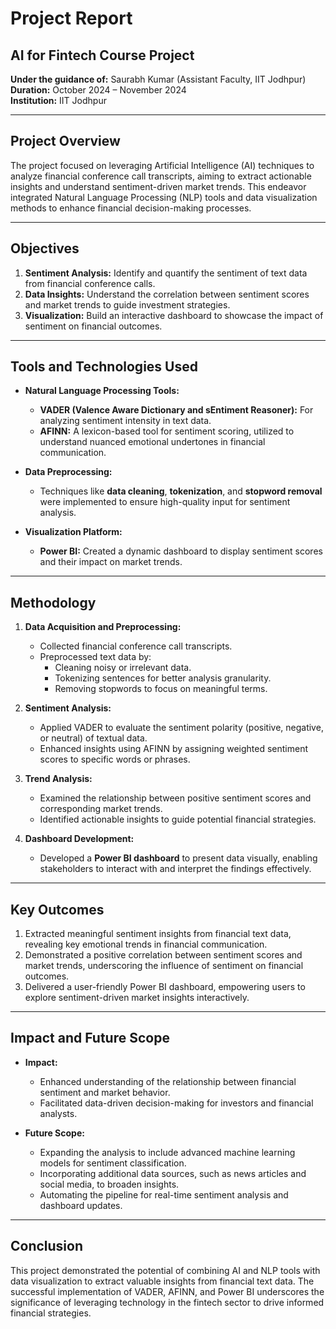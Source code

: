 # **Project Report**  
## **AI for Fintech Course Project**  
**Under the guidance of:** Saurabh Kumar (Assistant Faculty, IIT Jodhpur)  
**Duration:** October 2024 – November 2024  
**Institution:** IIT Jodhpur  

---

## **Project Overview**  
The project focused on leveraging Artificial Intelligence (AI) techniques to analyze financial conference call transcripts, aiming to extract actionable insights and understand sentiment-driven market trends. This endeavor integrated Natural Language Processing (NLP) tools and data visualization methods to enhance financial decision-making processes.

---

## **Objectives**  
1. **Sentiment Analysis:** Identify and quantify the sentiment of text data from financial conference calls.  
2. **Data Insights:** Understand the correlation between sentiment scores and market trends to guide investment strategies.  
3. **Visualization:** Build an interactive dashboard to showcase the impact of sentiment on financial outcomes.

---

## **Tools and Technologies Used**  
- **Natural Language Processing Tools:**  
  - **VADER (Valence Aware Dictionary and sEntiment Reasoner):** For analyzing sentiment intensity in text data.  
  - **AFINN:** A lexicon-based tool for sentiment scoring, utilized to understand nuanced emotional undertones in financial communication.  

- **Data Preprocessing:**  
  - Techniques like **data cleaning**, **tokenization**, and **stopword removal** were implemented to ensure high-quality input for sentiment analysis.  

- **Visualization Platform:**  
  - **Power BI:** Created a dynamic dashboard to display sentiment scores and their impact on market trends.  

---

## **Methodology**  
1. **Data Acquisition and Preprocessing:**  
   - Collected financial conference call transcripts.  
   - Preprocessed text data by:  
     - Cleaning noisy or irrelevant data.  
     - Tokenizing sentences for better analysis granularity.  
     - Removing stopwords to focus on meaningful terms.

2. **Sentiment Analysis:**  
   - Applied VADER to evaluate the sentiment polarity (positive, negative, or neutral) of textual data.  
   - Enhanced insights using AFINN by assigning weighted sentiment scores to specific words or phrases.  

3. **Trend Analysis:**  
   - Examined the relationship between positive sentiment scores and corresponding market trends.  
   - Identified actionable insights to guide potential financial strategies.  

4. **Dashboard Development:**  
   - Developed a **Power BI dashboard** to present data visually, enabling stakeholders to interact with and interpret the findings effectively.  

---

## **Key Outcomes**  
1. Extracted meaningful sentiment insights from financial text data, revealing key emotional trends in financial communication.  
2. Demonstrated a positive correlation between sentiment scores and market trends, underscoring the influence of sentiment on financial outcomes.  
3. Delivered a user-friendly Power BI dashboard, empowering users to explore sentiment-driven market insights interactively.  

---

## **Impact and Future Scope**  
- **Impact:**  
  - Enhanced understanding of the relationship between financial sentiment and market behavior.  
  - Facilitated data-driven decision-making for investors and financial analysts.  

- **Future Scope:**  
  - Expanding the analysis to include advanced machine learning models for sentiment classification.  
  - Incorporating additional data sources, such as news articles and social media, to broaden insights.  
  - Automating the pipeline for real-time sentiment analysis and dashboard updates.  

---

## **Conclusion**  
This project demonstrated the potential of combining AI and NLP tools with data visualization to extract valuable insights from financial text data. The successful implementation of VADER, AFINN, and Power BI underscores the significance of leveraging technology in the fintech sector to drive informed financial strategies.  


